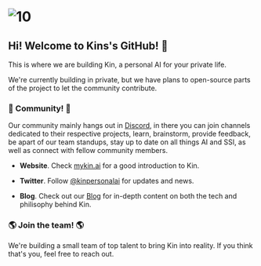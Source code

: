 # ![10](https://github.com/community/community/assets/207447/3582cd52-00d0-4425-858b-6136ad54fad5)

## Hi! Welcome to Kins's GitHub! 👋

This is where we are building Kin, a personal AI for your private life.

We're currently building in private, but we have plans to open-source parts of the project to let the community contribute. 


### 💬 Community! 💬

Our community mainly hangs out in [Discord](https://discord.gg/mykin), in there you can join channels dedicated to their respective projects, learn, brainstorm, provide feedback, be apart of our team standups, stay up to date on all things AI and SSI, as well as connect with fellow community members. 

* **Website**. Check [mykin.ai](https://mykin.ai) for a good introduction to Kin.

* **Twitter**. Follow [@kinpersonalai](https://twitter.com/kinpersonalai) for updates and news.

* **Blog**. Check out our [Blog](https://blog.mykin.ai) for in-depth content on both the tech and philisophy behind Kin.

### 🌎 Join the team! 🌎

We're building a small team of top talent to bring Kin into reality. If you think that's you, feel free to reach out.
